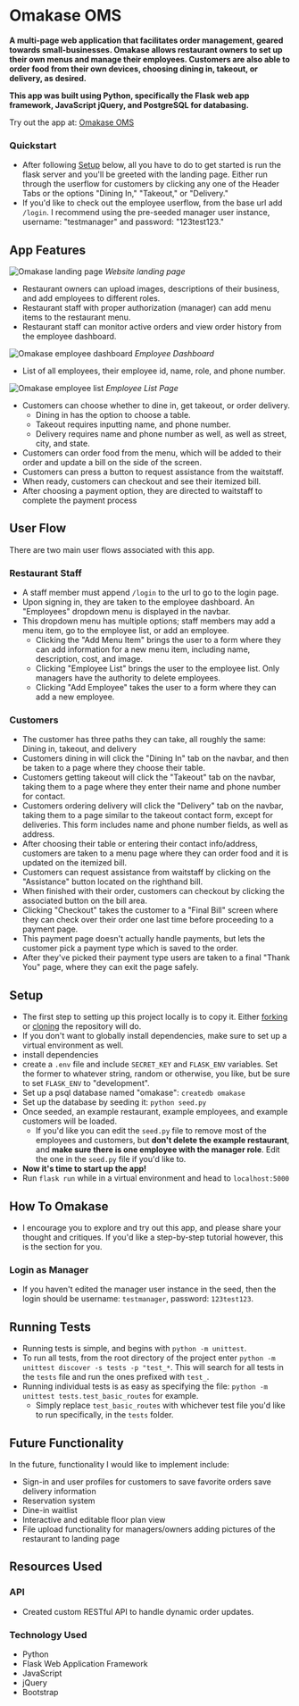 # Omakase OMS

**A multi-page web application that facilitates order management, geared towards small-businesses. Omakase allows restaurant owners to set up their own menus and manage their employees. Customers are also able to order food from their own devices, choosing dining in, takeout, or delivery, as desired.**

**This app was built using Python, specifically the Flask web app framework, JavaScript jQuery, and PostgreSQL for databasing.**

Try out the app at: [Omakase OMS](https://omakase-ma8t.onrender.com)

### Quickstart
- After following [Setup](#setup) below, all you have to do to get started is run the flask server and you'll be greeted with the landing page. Either run through the userflow for customers by clicking any one of the Header Tabs or the options "Dining In," "Takeout," or "Delivery."
- If you'd like to check out the employee userflow, from the base url add `/login`. I recommend using the pre-seeded manager user instance, username: "testmanager" and password: "123test123."

## App Features

![Omakase landing page](/static/images/omakase_landing_v2.png)
*Website landing page*

- Restaurant owners can upload images, descriptions of their business, and add employees to different roles. 
- Restaurant staff with proper authorization (manager) can add menu items to the restaurant menu.  
- Restaurant staff can monitor active orders and view order history from the employee dashboard.

![Omakase employee dashboard](/static/images/emp_dashboard_v2.png)
*Employee Dashboard*

- List of all employees, their employee id, name, role, and phone number.

![Omakase employee list](/static/images/employee_list_v2.png)
*Employee List Page*

- Customers can choose whether to dine in, get takeout, or order delivery.
    - Dining in has the option to choose a table.
    - Takeout requires inputting name, and phone number.
    - Delivery requires name and phone number as well, as well as street, city, and state. 
- Customers can order food from the menu, which will be added to their order and update a bill on the side of the screen. 
- Customers can press a button to request assistance from the waitstaff. 
- When ready, customers can checkout and see their itemized bill. 
- After choosing a payment option, they are directed to waitstaff to complete the payment process

## User Flow

There are two main user flows associated with this app.

### Restaurant Staff

- A staff member must append `/login` to the url to go to the login page.
- Upon signing in, they are taken to the employee dashboard. An "Employees" dropdown menu is displayed in the navbar.
- This dropdown menu has multiple options; staff members may add a menu item, go to the employee list, or add an employee.
    - Clicking the "Add Menu Item" brings the user to a form where they can add information for a new menu item, including name, description, cost, and image.
    - Clicking "Employee List" brings the user to the employee list. Only managers have the authority to delete employees.
    - Clicking "Add Employee" takes the user to a form where they can add a new employee.

### Customers

- The customer has three paths they can take, all roughly the same: Dining in, takeout, and delivery
- Customers dining in will click the "Dining In" tab on the navbar, and then be taken to a page where they choose their table. 
- Customers getting takeout will click the "Takeout" tab on the navbar, taking them to a page where they enter their name and phone number for contact. 
- Customers ordering delivery will click the "Delivery" tab on the navbar, taking them to a page similar to the takeout contact form, except for deliveries. This form includes name and phone number fields, as well as address.
- After choosing their table or entering their contact info/address, customers are taken to a menu page where they can order food and it is updated on the itemized bill. 
- Customers can request assistance from waitstaff by clicking on the "Assistance" button located on the righthand bill. 
- When finished with their order, customers can checkout by clicking the associated button on the bill area.
- Clicking "Checkout" takes the customer to a "Final Bill" screen where they can check over their order one last time before proceeding to a payment page.
- This payment page doesn't actually handle payments, but lets the customer pick a payment type which is saved to the order.
- After they've picked their payment type users are taken to a final "Thank You" page, where they can exit the page safely.

## Setup 
- The first step to setting up this project locally is to copy it. Either [forking](https://docs.github.com/en/pull-requests/collaborating-with-pull-requests/working-with-forks/fork-a-repo) or [cloning](https://docs.github.com/en/repositories/creating-and-managing-repositories/cloning-a-repository) the repository will do.
- If you don't want to globally install dependencies, make sure to set up a virtual environment as well. 
- install dependencies
- create a `.env` file and include `SECRET_KEY` and `FLASK_ENV` variables. Set the former to whatever string, random or otherwise, you like, but be sure to set `FLASK_ENV` to "development".
- Set up a psql database named "omakase": `createdb omakase`
- Set up the database by seeding it: `python seed.py`
- Once seeded, an example restaurant, example employees, and example customers will be loaded. 
    - If you'd like you can edit the `seed.py` file to remove most of the employees and customers, but **don't delete the example restaurant**, and **make sure there is one employee with the manager role**. Edit the one in the `seed.py` file if you'd like to.
- **Now it's time to start up the app!**
- Run `flask run` while in a virtual environment and head to `localhost:5000`

## How To Omakase
- I encourage you to explore and try out this app, and please share your thought and critiques. If you'd like a step-by-step tutorial however, this is the section for you.

### Login as Manager
- If you haven't edited the manager user instance in the seed, then the login should be username: `testmanager`, password: `123test123`.

## Running Tests
- Running tests is simple, and begins with `python -m unittest`. 
- To run all tests, from the root directory of the project enter `python -m unittest discover -s tests -p "test_*`. This will search for all tests in the `tests` file and run the ones prefixed with `test_`.
- Running individual tests is as easy as specifying the file: `python -m unittest tests.test_basic_routes` for example. 
    - Simply replace `test_basic_routes` with whichever test file you'd like to run specifically, in the `tests` folder.

## Future Functionality
In the future, functionality I would like to implement include:
* Sign-in and user profiles for customers to save favorite orders save delivery information
* Reservation system
* Dine-in waitlist
* Interactive and editable floor plan view
* File upload functionality for managers/owners adding pictures of the restaurant to landing page

## Resources Used
### API
- Created custom RESTful API to handle dynamic order updates.

### Technology Used
- Python
- Flask Web Application Framework
- JavaScript
- jQuery
- Bootstrap
